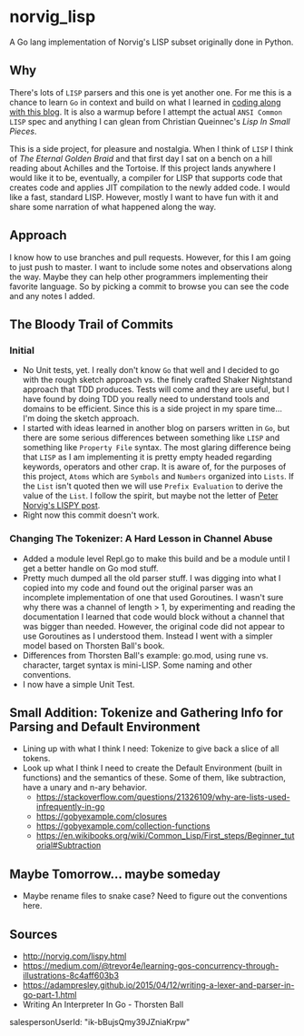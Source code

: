 # norvig_lisp
A Go lang implementation of Norvig's LISP subset originally done in Python.
## Why
There's lots of `LISP` parsers and this one is yet another one.  For me this is a chance to
learn `Go` in context and build on what I learned in [coding along with this blog](https://adampresley.github.io/2015/04/12/writing-a-lexer-and-parser-in-go-part-1.html).
It is also a warmup before I attempt the actual `ANSI Common LISP` spec and anything I can glean from Christian Queinnec's *Lisp In Small Pieces*.

This is a side project, for pleasure and nostalgia.  When I think of `LISP` I think of *The Eternal Golden Braid* and that first day I sat on a bench on a hill reading about Achilles and the Tortoise.  If this project lands anywhere I would like it to be, eventually, a compiler for LISP that supports code that creates code and applies JIT compilation to the newly added code.  I would like a fast, standard LISP.  However, mostly I want to have fun with it and share some narration of what happened along the way.

## Approach
I know how to use branches and pull requests.  However, for this I am going to just push to master.  I want to include some notes and observations along the way.  Maybe they can help other programmers implementing their favorite language.  So by picking a commit to browse you can see the code and any notes I added.

## The Bloody Trail of Commits
### Initial
* No Unit tests, yet.  I really don't know `Go` that well and I decided to go with the rough sketch approach vs. the finely crafted Shaker Nightstand approach that TDD produces.  Tests will come and they are useful, but I have found by doing TDD you really need to understand tools and domains to be efficient.  Since this is a side project in my spare time... I'm doing the sketch approach.
* I started with ideas learned in another blog on parsers written in `Go`, but there are some serious differences between something like `LISP` and something like `Property File` syntax.   The most glaring difference being that `LISP` as I am implementing it is pretty empty headed regarding keywords, operators and other crap.  It is aware of, for the purposes of this project, `Atoms` which are `Symbols` and `Numbers` organized into `Lists`.  If the `List` isn't quoted then we will use `Prefix Evaluation` to derive the value of the `List`. I follow the spirit, but maybe not the letter of [Peter Norvig's LISPY post](http://norvig.com/lispy.html).
* Right now this commit doesn't work.
### Changing The Tokenizer: A Hard Lesson in Channel Abuse
* Added a module level Repl.go to make this build and be a module until I get a better handle on Go mod stuff.
* Pretty much dumped all the old parser stuff.  I was digging into what I copied into my code and found out the original parser was an incomplete
implementation of one that used Goroutines.  I wasn't sure why there was a channel of length > 1, by experimenting and reading the documentation I learned that code would block without a channel that was bigger than needed.  However, the original code did not appear to use Goroutines as I understood them.  Instead I went with a simpler model based on Thorsten Ball's book.
* Differences from Thorsten Ball's example: go.mod, using rune vs. character, target syntax is mini-LISP.  Some naming and other conventions.
* I now have a simple Unit Test.
## Small Addition: Tokenize and Gathering Info for Parsing and Default Environment
* Lining up with what I think I need: Tokenize to give back a slice of all tokens.
* Look up what I think I need to create the Default Environment (built in functions) and the
semantics of these.  Some of them, like subtraction, have a unary and n-ary behavior.
    * https://stackoverflow.com/questions/21326109/why-are-lists-used-infrequently-in-go
    * https://gobyexample.com/closures
    * https://gobyexample.com/collection-functions
    * https://en.wikibooks.org/wiki/Common_Lisp/First_steps/Beginner_tutorial#Subtraction
## Maybe Tomorrow... maybe someday
* Maybe rename files to snake case?  Need to figure out the conventions here.

## Sources
* http://norvig.com/lispy.html
* https://medium.com/@trevor4e/learning-gos-concurrency-through-illustrations-8c4aff603b3
* https://adampresley.github.io/2015/04/12/writing-a-lexer-and-parser-in-go-part-1.html
* Writing An Interpreter In Go - Thorsten Ball




salespersonUserId: "ik-bBujsQmy39JZniaKrpw"
